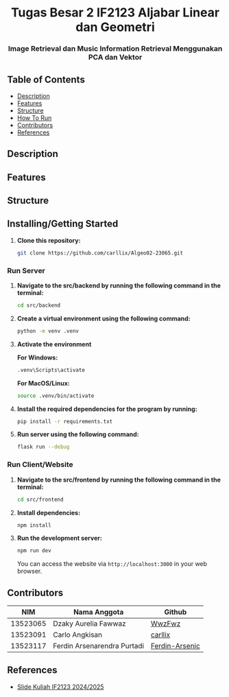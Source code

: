 <h1 align="center">Tugas Besar 2 IF2123 Aljabar Linear dan Geometri</h1>
<h3 align="center">Image Retrieval dan Music Information Retrieval Menggunakan PCA dan Vektor</h3>

## Table of Contents

- [Description](#description)
- [Features](#features)
- [Structure](#structure)
- [How To Run](#how-to-run)
- [Contributors](#contributors)
- [References](#references)

## Description


## Features


## Structure


## Installing/Getting Started
1. **Clone this repository:**
   ```bash
   git clone https://github.com/carllix/Algeo02-23065.git
   ```
### Run Server
1. **Navigate to the src/backend by running the following command in the terminal:**
   ```bash
   cd src/backend
   ```
2. **Create a virtual environment using the following command:**
    ```bash
   python -m venv .venv
   ```
3. **Activate the environment**

    **For Windows:**
    ```bash
    .venv\Scripts\activate
    ```
   **For MacOS/Linux:**
    ```bash
    source .venv/bin/activate
    ```
4. **Install the required dependencies for the program by running:**
   ```bash
   pip install -r requirements.txt
   ```
5. **Run server using the following command:**
    ```bash
   flask run --debug
   ```
### Run Client/Website
1. **Navigate to the src/frontend by running the following command in the terminal:**
   ```bash
   cd src/frontend
   ```
2. **Install dependencies:**
    ```bash
   npm install
   ```
3. **Run the development server:**
    ```bash
   npm run dev
   ```
   You can access the website via `http://localhost:3000` in your web browser.

## Contributors

| **NIM**  | **Nama Anggota**               | **Github** |
| -------- | ------------------------------ | ---------- |
| 13523065 | Dzaky Aurelia Fawwaz           | [WwzFwz](https://github.com/WwzFwz) |
| 13523091 | Carlo Angkisan                 | [carllix](https://github.com/carllix) | 
| 13523117 | Ferdin Arsenarendra Purtadi    | [Ferdin-Arsenic](https://github.com/Ferdin-Arsenic) |

## References
- [Slide Kuliah IF2123 2024/2025](https://informatika.stei.itb.ac.id/~rinaldi.munir/AljabarGeometri/2024-2025/algeo24-25.htm)